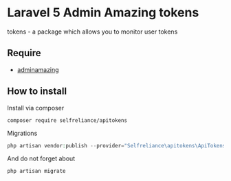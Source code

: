 # Laravel 5 Admin Amazing tokens
tokens - a package which allows you to monitor user tokens

## Require

- [adminamazing](https://github.com/selfrelianceme/adminamazing)

## How to install

Install via composer
```
composer require selfreliance/apitokens
```

Migrations
```php
php artisan vendor:publish --provider="Selfreliance\apitokens\ApiTokensServiceProvider" --tag="migrations" --force
```

And do not forget about
```php
php artisan migrate
```
